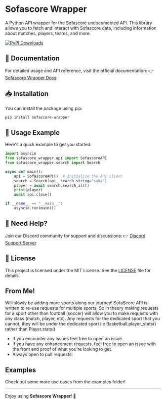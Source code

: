# Sofascore Wrapper

A Python API wrapper for the Sofascore undocumented API. This library allows you to fetch and interact with Sofascore data, including information about matches, players, teams, and more.

[![PyPI Downloads](https://static.pepy.tech/badge/sofascore-wrapper)](https://pepy.tech/projects/sofascore-wrapper)

## 📖 Documentation
For detailed usage and API reference, visit the official documentation:
👉 [Sofascore Wrapper Docs](https://tommhe14.github.io/sofascore-wrapper)

## 📥 Installation
You can install the package using pip:
```bash
pip install sofascore-wrapper
```

## 🚀 Usage Example
Here's a quick example to get you started:
```python
import asyncio
from sofascore_wrapper.api import SofascoreAPI
from sofascore_wrapper.search import Search

async def main():
    api = SofascoreAPI()  # Initialize the API client
    search = Search(api, search_string="saka")
    player = await search.search_all()
    print(player)
    await api.close()

if __name__ == "__main__":
    asyncio.run(main())
```

## 💬 Need Help?
Join our Discord community for support and discussions:
👉 [Discord Support Server](https://discord.gg/pGYmZxUKB7)

## 📜 License
This project is licensed under the MIT License. See the [LICENSE](LICENSE) file for details.

## From Me!
Will slowly be adding more sports along our journey! SofaScore API is written to re-use requests for multiple sports, So in theory making requests for a sport other than football (soccer) will allow you to make requests with any class (match, player, etc). Any requests for the dedicated sport that you cannot, they will be under the dedicated sport i.e Basketball.player_stats() rather than Player.stats()

- If you encounter any issues feel free to open an issue.
- If you have any enhancement requests, feel free to open an issue with the front end proof of what you're looking to get.
- Always open to pull requests!

## Examples
Check out some more use cases from the examples folder!

---
Enjoy using **Sofascore Wrapper**! 🎉

